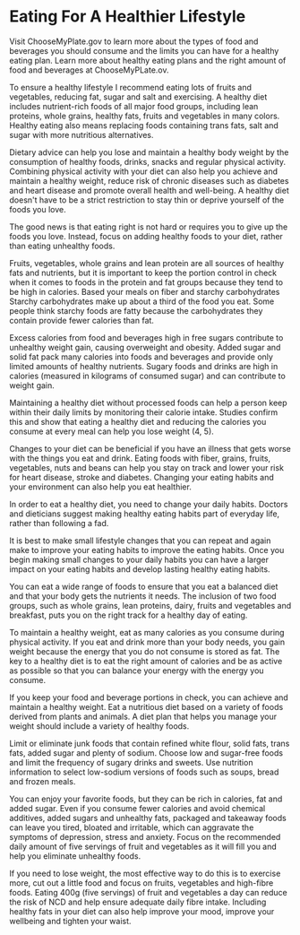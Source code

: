 # Eating For A Healthier Lifestyle

Visit ChooseMyPlate.gov to learn more about the types of food and beverages you should consume and the limits you can have for a healthy eating plan. Learn more about healthy eating plans and the right amount of food and beverages at ChooseMyPLate.ov.

To ensure a healthy lifestyle I recommend eating lots of fruits and vegetables, reducing fat, sugar and salt and exercising. A healthy diet includes nutrient-rich foods of all major food groups, including lean proteins, whole grains, healthy fats, fruits and vegetables in many colors. Healthy eating also means replacing foods containing trans fats, salt and sugar with more nutritious alternatives.

Dietary advice can help you lose and maintain a healthy body weight by the consumption of healthy foods, drinks, snacks and regular physical activity. Combining physical activity with your diet can also help you achieve and maintain a healthy weight, reduce risk of chronic diseases such as diabetes and heart disease and promote overall health and well-being. A healthy diet doesn't have to be a strict restriction to stay thin or deprive yourself of the foods you love.

The good news is that eating right is not hard or requires you to give up the foods you love. Instead, focus on adding healthy foods to your diet, rather than eating unhealthy foods.

Fruits, vegetables, whole grains and lean protein are all sources of healthy fats and nutrients, but it is important to keep the portion control in check when it comes to foods in the protein and fat groups because they tend to be high in calories. Based your meals on fiber and starchy carbohydrates Starchy carbohydrates make up about a third of the food you eat. Some people think starchy foods are fatty because the carbohydrates they contain provide fewer calories than fat.

Excess calories from food and beverages high in free sugars contribute to unhealthy weight gain, causing overweight and obesity. Added sugar and solid fat pack many calories into foods and beverages and provide only limited amounts of healthy nutrients. Sugary foods and drinks are high in calories (measured in kilograms of consumed sugar) and can contribute to weight gain.

Maintaining a healthy diet without processed foods can help a person keep within their daily limits by monitoring their calorie intake. Studies confirm this and show that eating a healthy diet and reducing the calories you consume at every meal can help you lose weight (4, 5).

Changes to your diet can be beneficial if you have an illness that gets worse with the things you eat and drink. Eating foods with fiber, grains, fruits, vegetables, nuts and beans can help you stay on track and lower your risk for heart disease, stroke and diabetes. Changing your eating habits and your environment can also help you eat healthier.

In order to eat a healthy diet, you need to change your daily habits. Doctors and dieticians suggest making healthy eating habits part of everyday life, rather than following a fad.

It is best to make small lifestyle changes that you can repeat and again make to improve your eating habits to improve the eating habits. Once you begin making small changes to your daily habits you can have a larger impact on your eating habits and develop lasting healthy eating habits.

You can eat a wide range of foods to ensure that you eat a balanced diet and that your body gets the nutrients it needs. The inclusion of two food groups, such as whole grains, lean proteins, dairy, fruits and vegetables and breakfast, puts you on the right track for a healthy day of eating.

To maintain a healthy weight, eat as many calories as you consume during physical activity. If you eat and drink more than your body needs, you gain weight because the energy that you do not consume is stored as fat. The key to a healthy diet is to eat the right amount of calories and be as active as possible so that you can balance your energy with the energy you consume.

If you keep your food and beverage portions in check, you can achieve and maintain a healthy weight. Eat a nutritious diet based on a variety of foods derived from plants and animals. A diet plan that helps you manage your weight should include a variety of healthy foods.

Limit or eliminate junk foods that contain refined white flour, solid fats, trans fats, added sugar and plenty of sodium. Choose low and sugar-free foods and limit the frequency of sugary drinks and sweets. Use nutrition information to select low-sodium versions of foods such as soups, bread and frozen meals.

You can enjoy your favorite foods, but they can be rich in calories, fat and added sugar. Even if you consume fewer calories and avoid chemical additives, added sugars and unhealthy fats, packaged and takeaway foods can leave you tired, bloated and irritable, which can aggravate the symptoms of depression, stress and anxiety. Focus on the recommended daily amount of five servings of fruit and vegetables as it will fill you and help you eliminate unhealthy foods.

If you need to lose weight, the most effective way to do this is to exercise more, cut out a little food and focus on fruits, vegetables and high-fibre foods. Eating 400g (five servings) of fruit and vegetables a day can reduce the risk of NCD and help ensure adequate daily fibre intake. Including healthy fats in your diet can also help improve your mood, improve your wellbeing and tighten your waist.
